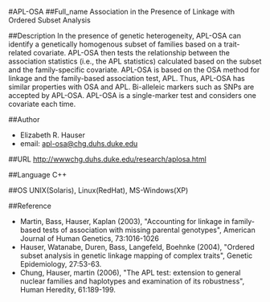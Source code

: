 #APL-OSA
##Full_name
Association in the Presence of Linkage with Ordered Subset Analysis

##Description
In the presence of genetic heterogeneity, APL-OSA can identify a genetically homogenous subset of families based on a trait-related covariate. APL-OSA then tests the relationship between the association statistics (i.e., the APL statistics) calculated based on the subset and the family-specific covariate. APL-OSA is based on the OSA method for linkage and the family-based association test, APL. Thus, APL-OSA has similar properties with OSA and APL. Bi-alleleic markers such as SNPs are accepted by APL-OSA. APL-OSA is a single-marker test and considers one covariate each time.

##Author
* Elizabeth R. Hauser
* email: apl-osa@chg.duhs.duke.edu

##URL
http://wwwchg.duhs.duke.edu/research/aplosa.html

##Language
C++

##OS
UNIX(Solaris), Linux(RedHat), MS-Windows(XP)

##Reference
* Martin, Bass, Hauser, Kaplan (2003), "Accounting for linkage in family-based tests of association with missing parental genotypes", American Journal of Human Genetics, 73:1016-1026
* Hauser, Watanabe, Duren, Bass, Langefeld, Boehnke (2004), "Ordered subset analysis in genetic linkage mapping of complex traits", Genetic Epidemiology, 27:53-63.
* Chung, Hauser, martin (2006), "The APL test: extension to general nuclear families and haplotypes and examination of its robustness", Human Heredity, 61:189-199.

